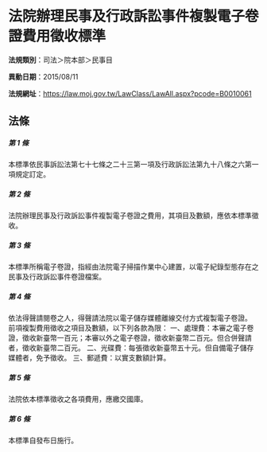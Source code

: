 # 法院辦理民事及行政訴訟事件複製電子卷證費用徵收標準

**法規類別**：司法＞院本部＞民事目

**異動日期**：2015/08/11  

**法規網址**：https://law.moj.gov.tw/LawClass/LawAll.aspx?pcode=B0010061





## 法條
##### 第 1 條
本標準依民事訴訟法第七十七條之二十三第一項及行政訴訟法第九十八條之六第一項規定訂定。

##### 第 2 條
法院辦理民事及行政訴訟事件複製電子卷證之費用，其項目及數額，應依本標準徵收。

##### 第 3 條
本標準所稱電子卷證，指經由法院電子掃描作業中心建置，以電子紀錄型態存在之民事及行政訴訟事件卷證檔案。

##### 第 4 條
依法得聲請閱卷之人，得聲請法院以電子儲存媒體離線交付方式複製電子卷證。
前項複製費用徵收之項目及數額，以下列各款為限：
一、處理費：本審之電子卷證，徵收新臺幣一百元；本審以外之電子卷證，徵收新臺幣二百元。但合併聲請者，徵收新臺幣二百元。
二、光碟費：每張徵收新臺幣五十元。但自備電子儲存媒體者，免予徵收。
三、郵遞費：以實支數額計算。

##### 第 5 條
法院依本標準徵收之各項費用，應繳交國庫。

##### 第 6 條
本標準自發布日施行。



